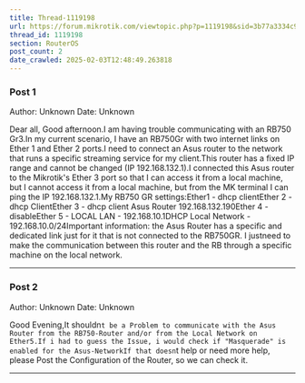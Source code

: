```yaml
---
title: Thread-1119198
url: https://forum.mikrotik.com/viewtopic.php?p=1119198&sid=3b77a3334c914448dbbc02bfdff4c3aa#p1119198
thread_id: 1119198
section: RouterOS
post_count: 2
date_crawled: 2025-02-03T12:48:49.263818
---
```


### Post 1
Author: Unknown
Date: Unknown

Dear all, Good afternoon.I am having trouble communicating with an RB750 Gr3.In my current scenario, I have an RB750Gr with two internet links on Ether 1 and Ether 2 ports.I need to connect an Asus router to the network that runs a specific streaming service for my client.This router has a fixed IP range and cannot be changed (IP 192.168.132.1).I connected this Asus router to the Mikrotik's Ether 3 port so that I can access it from a local machine, but I cannot access it from a local machine, but from the MK terminal I can ping the IP 192.168.132.1.My RB750 GR settings:Ether1 - dhcp clientEther 2 - dhcp ClientEther 3 - dhcp client Asus Router 192.168.132.190Ether 4 - disableEther 5 - LOCAL LAN - 192.168.10.1DHCP Local Network - 192.168.10.0/24Important information: the Asus Router has a specific and dedicated link just for it that is not connected to the RB750GR. I justneed to make the communication between this router and the RB through a specific machine on the local network.

---
### Post 2
Author: Unknown
Date: Unknown

Good Evening,It shouldn`t be a Problem to communicate with the Asus Router from the RB750-Router and/or from the Local Network on Ether5.If i had to guess the Issue, i would check if "Masquerade" is enabled for the Asus-NetworkIf that doesn`t help or need more help, please Post the Configuration of the Router, so we can check it.

---
